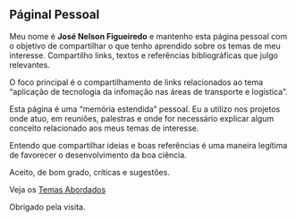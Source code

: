 Páginal Pessoal
---------------

Meu nome é **José Nelson Figueiredo** e mantenho esta página pessoal com o objetivo de compartilhar o que tenho aprendido sobre os temas de meu interesse. Compartilho links, textos e referências bibliográficas que julgo relevantes.

O foco principal é o compartilhamento de links relacionados ao tema “aplicação de tecnologia da infomação nas áreas de transporte e logística”.

Esta página é uma “memória estendida” pessoal. Eu a utilizo nos projetos onde atuo, em reuniões, palestras e onde for necessário explicar algum conceito relacionado aos meus temas de interesse.

Entendo que compartilhar ideias e boas referências é uma maneira legítima de favorecer o desenvolvimento da boa ciência.

Aceito, de bom grado, críticas e sugestões.

Veja os <a href=“http://exemplo.com/“>Temas Abordados</a>

Obrigado pela visita.
